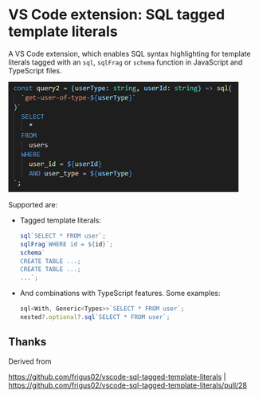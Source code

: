 # VS Code extension: SQL tagged template literals

A VS Code extension, which enables SQL syntax highlighting for template literals tagged with an `sql`, `sqlFrag` or `schema` function in JavaScript and TypeScript files.

![Image of code snippet showing SQL syntax highlighting](./preview.png)

Supported are:

- Tagged template literals:

  ```ts
  sql`SELECT * FROM user`;
  sqlFrag`WHERE id = ${id}`;
  schema`
  CREATE TABLE ...;
  CREATE TABLE ...;
  ...`;
  ```

- And combinations with TypeScript features. Some examples:

  ```ts
  sql<With, Generic<Types>>`SELECT * FROM user`;
  nested?.optional?.sql`SELECT * FROM user`;
  ```

## Thanks

Derived from

https://github.com/frigus02/vscode-sql-tagged-template-literals | https://github.com/frigus02/vscode-sql-tagged-template-literals/pull/28
